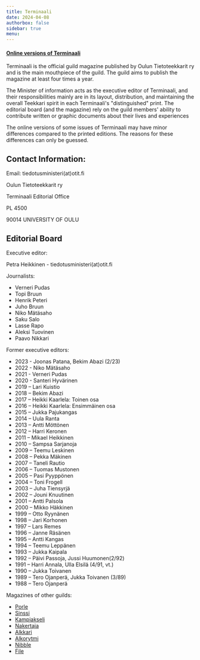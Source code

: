 ```yaml
---
title: Terminaali
date: 2024-04-08
authorbox: false
sidebar: true
menu:
---
```


#### [Online versions of Terminaali](./verkkoversiot/)

Terminaali is the official guild magazine published by Oulun Tietoteekkarit ry and is the main mouthpiece of the guild. The guild aims to publish the magazine at least four times a year.

The Minister of information acts as the executive editor of Terminaali, and their responsibilities mainly are in its layout, distribution, and maintaining the overall Teekkari spirit in each Terminaali's "distinguished" print. The editorial board (and the magazine) rely on the guild members' ability to contribute written or graphic documents about their lives and experiences

The online versions of some issues of Terminaali may have minor differences compared to the printed editions. The reasons for these differences can only be guessed.

## Contact Information:

Email: tiedotusministeri(at)otit.fi

Oulun Tietoteekkarit ry

Terminaali Editorial Office

PL 4500

90014 UNIVERSITY OF OULU

## Editorial Board

Executive editor:

Petra Heikkinen - tiedotusministeri(at)otit.fi

Journalists:

- Verneri Pudas
- Topi Bruun
- Henrik Peteri
- Juho Bruun
- Niko Mätäsaho
- Saku Salo
- Lasse Rapo
- Aleksi Tuovinen
- Paavo Nikkari

Former executive editors:
- 2023 - Joonas Patana, Bekim Abazi (2/23)
- 2022 - Niko Mätäsaho
- 2021 - Verneri Pudas
- 2020 - Santeri Hyvärinen
- 2019 – Lari Kuistio
- 2018 – Bekim Abazi
- 2017 – Heikki Kaarlela: Toinen osa
- 2016 – Heikki Kaarlela: Ensimmäinen osa
- 2015 – Jukka Pajukangas
- 2014 – Uula Ranta
- 2013 – Antti Möttönen
- 2012 – Harri Keronen
- 2011 – Mikael Heikkinen
- 2010 – Sampsa Sarjanoja
- 2009 – Teemu Leskinen
- 2008 – Pekka Mäkinen
- 2007 – Taneli Rautio
- 2006 – Tuomas Mustonen
- 2005 – Pasi Pyyppönen
- 2004 – Toni Frogell
- 2003 – Juha Tiensyrjä
- 2002 – Jouni Knuutinen
- 2001 – Antti Palsola
- 2000 – Mikko Häkkinen
- 1999 – Otto Ryynänen
- 1998 – Jari Korhonen
- 1997 – Lars Remes
- 1996 – Janne Räsänen
- 1995 – Antti Kangas
- 1994 – Teemu Leppänen
- 1993 – Jukka Kaipala
- 1992 – Päivi Passoja, Jussi Huumonen(2/92)
- 1991 – Harri Annala, Ulla Elsilä (4/91, vt.)
- 1990 – Jukka Toivanen
- 1989 – Tero Ojanperä, Jukka Toivanen (3/89)
- 1988 – Tero Ojanperä

Magazines of other guilds:
- [Porle](http://www.prosessikilta.fi/index.php/kilta/porle)
- [Sinssi](https://www.sik.fi/?page_id=120)
- [Kampiakseli](http://palkki.oulu.fi/kilta/palvelut/kampiakseli)
- [Nakertaja](http://www.ymparistorakentajakilta.net/nakertaja/)
- [Alkkari](https://oulunarkkitehtikilta.net/kilta/kiltalehti/)
- [Alkorytmi](http://www.tietokilta.fi/alkorytmi/)
- [Nibble](http://tite.cs.tut.fi/wiki/nibble)
- [File](https://digit.fi/toiminta/file)
